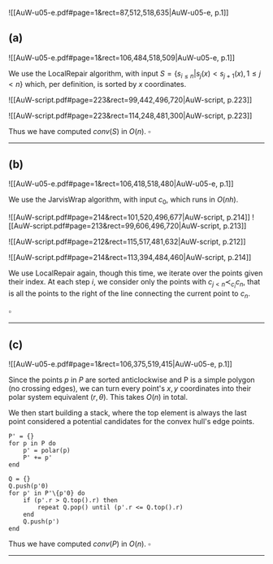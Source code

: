 ![[AuW-u05-e.pdf#page=1&rect=87,512,518,635|AuW-u05-e, p.1]]

## (a)
![[AuW-u05-e.pdf#page=1&rect=106,484,518,509|AuW-u05-e, p.1]]

We use the LocalRepair algorithm, with input $S=\{s_{i\leq n} | s_{j}(x)< s_{j+1}(x), 1\le j < n\}$ which, per definition, is sorted by $x$ coordinates.

![[AuW-script.pdf#page=223&rect=99,442,496,720|AuW-script, p.223]]

![[AuW-script.pdf#page=223&rect=114,248,481,300|AuW-script, p.223]]

Thus we have computed $conv(S)$ in $O(n)$.
$\square$
___


## (b)
![[AuW-u05-e.pdf#page=1&rect=106,418,518,480|AuW-u05-e, p.1]]

We use the JarvisWrap algorithm, with input $c_0$, which runs in $O(nh)$.



![[AuW-script.pdf#page=214&rect=101,520,496,677|AuW-script, p.214]]
![[AuW-script.pdf#page=213&rect=99,606,496,720|AuW-script, p.213]]

![[AuW-script.pdf#page=212&rect=115,517,481,632|AuW-script, p.212]]



![[AuW-script.pdf#page=214&rect=113,394,484,460|AuW-script, p.214]]


We use LocalRepair again, though this time, we iterate over the points given their index. At each step $i$, we consider only the points with $c_{j< n} \prec_{c_{i}} c_{n}$, that is all the points to the right of the line connecting the current point to $c_n$. 


$\square$
___


## (c)
![[AuW-u05-e.pdf#page=1&rect=106,375,519,415|AuW-u05-e, p.1]]

Since the points $p$ in $P$ are sorted anticlockwise and P is a simple polygon (no crossing edges), we can turn every point's $x, y$ coordinates into their polar system equivalent ($r, \theta$). This takes $O(n)$ in total. 

We then start building a stack, where the top element is always the last point considered a potential candidates for the convex hull's edge points.
```
P' = {}
for p in P do
	p' = polar(p)
	P' += p'
end

Q = {}
Q.push(p'0)
for p' in P'\{p'0} do
	if (p'.r > Q.top().r) then
		repeat Q.pop() until (p'.r <= Q.top().r)
	end
	Q.push(p')
end
```







Thus we have computed $conv(P)$ in $O(n)$.
$\square$
___
